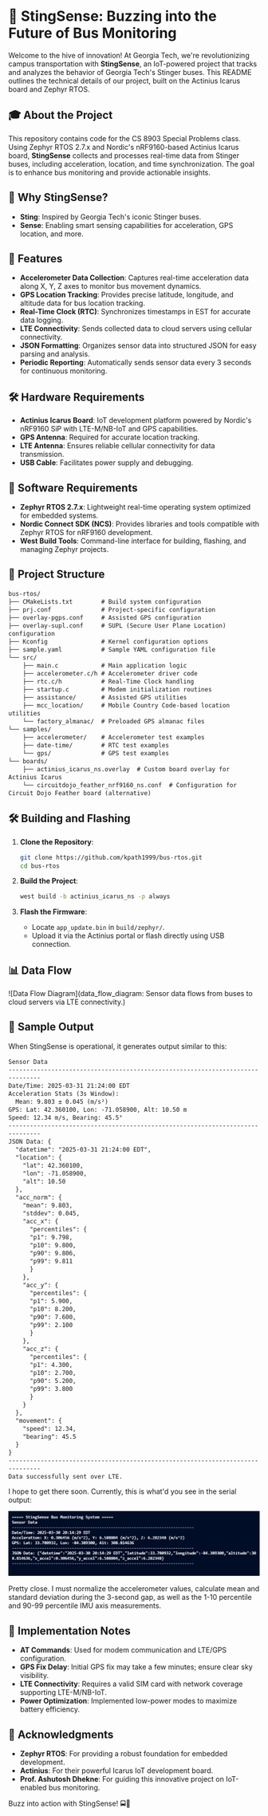 # 🐝 **StingSense: Buzzing into the Future of Bus Monitoring**

Welcome to the hive of innovation! At Georgia Tech, we're revolutionizing campus transportation with **StingSense**, an IoT-powered project that tracks and analyzes the behavior of Georgia Tech's Stinger buses. This README outlines the technical details of our project, built on the Actinius Icarus board and Zephyr RTOS.

## 🎓 **About the Project**

This repository contains code for the CS 8903 Special Problems class. Using Zephyr RTOS 2.7.x and Nordic's nRF9160-based Actinius Icarus board, **StingSense** collects and processes real-time data from Stinger buses, including acceleration, location, and time synchronization. The goal is to enhance bus monitoring and provide actionable insights.

## 🌟 **Why StingSense?**

- **Sting**: Inspired by Georgia Tech's iconic Stinger buses.
- **Sense**: Enabling smart sensing capabilities for acceleration, GPS location, and more.

## 🚀 **Features**

- **Accelerometer Data Collection**: Captures real-time acceleration data along X, Y, Z axes to monitor bus movement dynamics.
- **GPS Location Tracking**: Provides precise latitude, longitude, and altitude data for bus location tracking.
- **Real-Time Clock (RTC)**: Synchronizes timestamps in EST for accurate data logging.
- **LTE Connectivity**: Sends collected data to cloud servers using cellular connectivity.
- **JSON Formatting**: Organizes sensor data into structured JSON for easy parsing and analysis.
- **Periodic Reporting**: Automatically sends sensor data every 3 seconds for continuous monitoring.

## 🛠️ **Hardware Requirements**

- **Actinius Icarus Board**: IoT development platform powered by Nordic's nRF9160 SiP with LTE-M/NB-IoT and GPS capabilities.
- **GPS Antenna**: Required for accurate location tracking.
- **LTE Antenna**: Ensures reliable cellular connectivity for data transmission.
- **USB Cable**: Facilitates power supply and debugging.

## 💾 **Software Requirements**

- **Zephyr RTOS 2.7.x**: Lightweight real-time operating system optimized for embedded systems.
- **Nordic Connect SDK (NCS)**: Provides libraries and tools compatible with Zephyr RTOS for nRF9160 development.
- **West Build Tools**: Command-line interface for building, flashing, and managing Zephyr projects.

## 📂 **Project Structure**

```plaintext
bus-rtos/
├── CMakeLists.txt        # Build system configuration
├── prj.conf              # Project-specific configuration
├── overlay-pgps.conf     # Assisted GPS configuration
├── overlay-supl.conf     # SUPL (Secure User Plane Location) configuration
├── Kconfig               # Kernel configuration options
├── sample.yaml           # Sample YAML configuration file
└── src/
    ├── main.c            # Main application logic
    ├── accelerometer.c/h # Accelerometer driver code
    ├── rtc.c/h           # Real-Time Clock handling
    ├── startup.c         # Modem initialization routines
    ├── assistance/       # Assisted GPS utilities
    ├── mcc_location/     # Mobile Country Code-based location utilities
    └── factory_almanac/  # Preloaded GPS almanac files
└── samples/
    ├── accelerometer/    # Accelerometer test examples
    ├── date-time/        # RTC test examples
    └── gps/              # GPS test examples
└── boards/
    ├── actinius_icarus_ns.overlay  # Custom board overlay for Actinius Icarus
    └── circuitdojo_feather_nrf9160_ns.conf  # Configuration for Circuit Dojo Feather board (alternative)
```

## 🛠️ **Building and Flashing**

1. **Clone the Repository**:
   ```bash
   git clone https://github.com/kpath1999/bus-rtos.git
   cd bus-rtos
   ```

2. **Build the Project**:
   ```bash
   west build -b actinius_icarus_ns -p always
   ```

3. **Flash the Firmware**:
   - Locate `app_update.bin` in `build/zephyr/`.
   - Upload it via the Actinius portal or flash directly using USB connection.

## 📊 **Data Flow**

![Data Flow Diagram](data_flow_diagram: Sensor data flows from buses to cloud servers via LTE connectivity.)

## 📝 **Sample Output**

When StingSense is operational, it generates output similar to this:

```
Sensor Data
-------------------------------------------------------------------------------
Date/Time: 2025-03-31 21:24:00 EDT
Acceleration Stats (3s Window):
  Mean: 9.803 ± 0.045 (m/s²)
GPS: Lat: 42.360100, Lon: -71.058900, Alt: 10.50 m
Speed: 12.34 m/s, Bearing: 45.5°
-------------------------------------------------------------------------------
JSON Data: {
  "datetime": "2025-03-31 21:24:00 EDT",
  "location": {
    "lat": 42.360100,
    "lon": -71.058900,
    "alt": 10.50
  },
  "acc_norm": {
    "mean": 9.803,
    "stddev": 0.045,
    "acc_x": {
      "percentiles": {
      "p1": 9.798,
      "p10": 9.800,
      "p90": 9.806,
      "p99": 9.811
      }
    },
    "acc_y": {
      "percentiles": {
      "p1": 5.900,
      "p10": 8.200,
      "p90": 7.600,
      "p99": 2.100
      }
    },
    "acc_z": {
      "percentiles": {
      "p1": 4.300,
      "p10": 2.700,
      "p90": 5.200,
      "p99": 3.800
      }
    }
  },
  "movement": {
    "speed": 12.34,
    "bearing": 45.5
  }
}
-------------------------------------------------------------------------------
Data successfully sent over LTE.
```

I hope to get there soon. Currently, this is what'd you see in the serial output:

![terminal window from actinius](images/03302025-curr-output.png)

Pretty close. I must normalize the accelerometer values, calculate mean and standard deviation during the 3-second gap, as well as the 1-10 percentile and 90-99 percentile IMU axis measurements.

## 📝 **Implementation Notes**

- **AT Commands**: Used for modem communication and LTE/GPS configuration.
- **GPS Fix Delay**: Initial GPS fix may take a few minutes; ensure clear sky visibility.
- **LTE Connectivity**: Requires a valid SIM card with network coverage supporting LTE-M/NB-IoT.
- **Power Optimization**: Implemented low-power modes to maximize battery efficiency.

## 🙏 **Acknowledgments**

- **Zephyr RTOS**: For providing a robust foundation for embedded development.
- **Actinius**: For their powerful Icarus IoT development board.
- **Prof. Ashutosh Dhekne**: For guiding this innovative project on IoT-enabled bus monitoring.

Buzz into action with StingSense! 🚍🐝